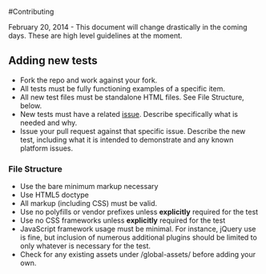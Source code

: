 #Contributing

February 20, 2014 - This document will change drastically in the coming days. These are high level guidelines at the moment.


## Adding new tests
* Fork the repo and work against your fork. 
* All tests must be fully functioning examples of a specific item.
* All new test files must be standalone HTML files. See File Structure, below.
* New tests must have a related [issue](https://github.com/Open-A11y-Testing/Test-Triage/issues). Describe specifically what is needed and why.
* Issue your pull request against that specific issue. Describe the new test, including what it is intended to demonstrate and any known platform issues.

### File Structure
* Use the bare minimum markup necessary
* Use HTML5 doctype
* All markup (including CSS) must be valid.
* Use no polyfills or vendor prefixes unless **explicitly** required for the test
* Use no CSS frameworks unless **explicitly** required for the test
* JavaScript framework usage must be minimal. For instance, jQuery use is fine, but inclusion of numerous additional plugins should be limited to only whatever is necessary for the test.
* Check for any existing assets under /global-assets/ before adding your own.
